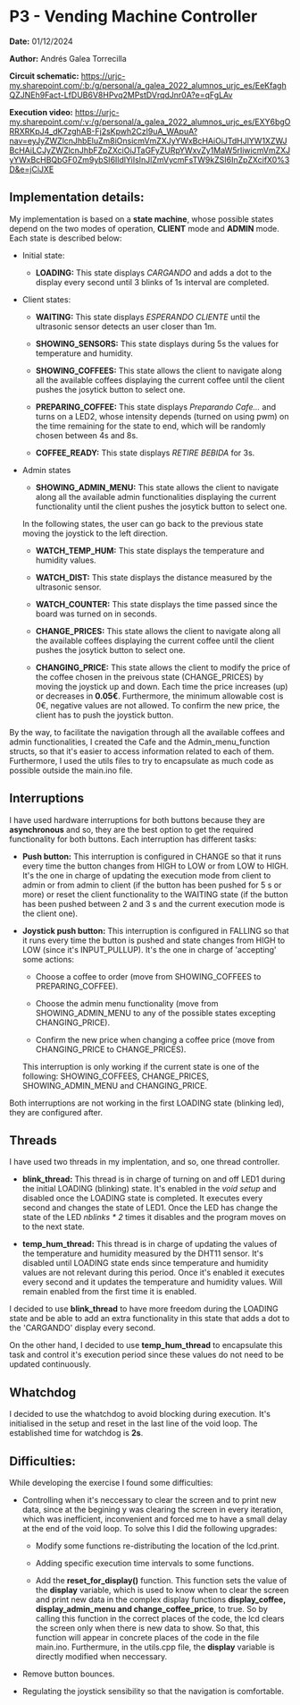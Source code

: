 # P3 - Vending Machine Controller

**Date:** 01/12/2024

**Author:** Andrés Galea Torrecilla

**Circuit schematic:** https://urjc-my.sharepoint.com/:b:/g/personal/a_galea_2022_alumnos_urjc_es/EeKfaghQZJNEh9Fact-LfDUB6V8HPvq2MPstDVrqdJnr0A?e=qFgLAv

**Execution video:** https://urjc-my.sharepoint.com/:v:/g/personal/a_galea_2022_alumnos_urjc_es/EXY6bgORRXRKpJ4_dK7zghAB-Fj2sKpwh2Czl9uA_WApuA?nav=eyJyZWZlcnJhbEluZm8iOnsicmVmZXJyYWxBcHAiOiJTdHJlYW1XZWJBcHAiLCJyZWZlcnJhbFZpZXciOiJTaGFyZURpYWxvZy1MaW5rIiwicmVmZXJyYWxBcHBQbGF0Zm9ybSI6IldlYiIsInJlZmVycmFsTW9kZSI6InZpZXcifX0%3D&e=jCiJXE

## Implementation details:
My implementation is based on a **state machine**, whose possible states depend on the two modes of operation, **CLIENT** mode and **ADMIN** mode. Each state is described below:
  - Initial state:
    - **LOADING:** This state displays *CARGANDO* and adds a dot to the display every second until 3 blinks of 1s interval are completed.
  
  - Client states:
    - **WAITING:** This state displays *ESPERANDO CLIENTE* until the ultrasonic sensor detects an user closer than 1m.

    - **SHOWING_SENSORS:** This state displays during 5s the values for temperature and humidity.

    - **SHOWING_COFFEES:** This state allows the client to navigate along all the available coffees displaying the current coffee until the client pushes the josytick button to select one.

    - **PREPARING_COFFEE:** This state displays *Preparando Cafe...* and turns on a LED2, whose intensity depends (turned on using pwm) on the time remaining for the state to end, which will be randomly chosen between 4s and 8s.

    - **COFFEE_READY:** This state displays *RETIRE BEBIDA* for 3s.
    
  - Admin states
    - **SHOWING_ADMIN_MENU:** This state allows the client to navigate along all the available admin functionalities displaying the current functionality until the client pushes the josytick button to select one.
  
    In the following states, the user can go back to the previous state moving the joystick to the left direction.
    
    - **WATCH_TEMP_HUM:** This state displays the temperature and humidity values.

    - **WATCH_DIST:** This state displays the distance measured by the ultrasonic sensor.
    
    - **WATCH_COUNTER:** This state displays the time passed since the board was turned on in seconds.
    
    - **CHANGE_PRICES:** This state allows the client to navigate along all the available coffees displaying the current coffee until the client pushes the josytick button to select one.
    
    - **CHANGING_PRICE:** This state allows the client to modify the price of the coffee chosen in the preivous state (CHANGE_PRICES) by moving the joystick up and down. Each time the price increases (up) or decreases in **0.05€**. Furthermore, the minimum allowable cost is 0€, negative values are not allowed. To confirm the new price, the client has to push the joystick button.

By the way, to facilitate the navigation through all the available coffees and admin functionalities, I created the Cafe and the Admin_menu_function structs, so that it's easier to access information related to each of them. Furthermore, I used the utils files to try to encapsulate as much code as possible outside the main.ino file.

## Interruptions
I have used hardware interruptions for both buttons because they are **asynchronous** and so, they are the best option to get the required functionality for both buttons. Each interruption has different tasks:
  - **Push button:** This interruption is configured in CHANGE so that it runs every time the button changes from HIGH to LOW or from LOW to HIGH. It's the one in charge of updating the execution mode from client to admin or from admin to client (if the button has been pushed for 5 s or more) or reset the client functionality to the WAITING state (if the button has been pushed between 2 and 3 s and the current execution mode is the client one).

  - **Joystick push button:** This interruption is configured in FALLING so that it runs every time the button is pushed and state changes from HIGH to LOW (since it's INPUT_PULLUP). It's the one in charge of 'accepting' some actions:
    - Choose a coffee to order (move from SHOWING_COFFEES to PREPARING_COFFEE).
      
    - Choose the admin menu functionality (move from SHOWING_ADMIN_MENU to any of the possible states excepting CHANGING_PRICE).
      
    - Confirm the new price when changing a coffee price (move from CHANGING_PRICE to CHANGE_PRICES).
  
    This interruption is only working if the current state is one of the following: SHOWING_COFFEES, CHANGE_PRICES, SHOWING_ADMIN_MENU and CHANGING_PRICE.

Both interruptions are not working in the first LOADING state (blinking led), they are configured after.

## Threads
I have used two threads in my implentation, and so, one thread controller.
  - **blink_thread:** This thread is in charge of turning on and off LED1 during the initial LOADING (blinking) state. It's enabled in the *void setup* and disabled once the LOADING state is completed. It executes every second and changes the state of LED1. Once the LED has change the state of the LED *nblinks * 2* times it disables and the program moves on to the next state.  

  - **temp_hum_thread:** This thread is in charge of updating the values of the temperature and humidity measured by the DHT11 sensor. It's disabled until LOADING state ends since temperature and humidity values are not relevant during this period. Once it's enabled it executes every second and it updates the temperature and humidity values. Will remain enabled from the first time it is enabled.

I decided to use **blink_thread** to have more freedom during the LOADING state and be able to add an extra functionality in this state that adds a dot to the 'CARGANDO' display every second.

On the other hand, I decided to use **temp_hum_thread** to encapsulate this task and control it's execution period since these values do not need to be updated continuously.

## Whatchdog
I decided to use the whatchdog to avoid blocking during execution. It's initialised in the setup and reset in the last line of the void loop. The established time for watchdog is **2s**.

## Difficulties:

While developing the exercise I found some difficulties:

  - Controlling when it's neccessary to clear the screen and to print new data, since at the begining y was clearing the screen in every iteration, which was inefficient, inconvenient and forced me to have a small delay at the end of the void loop. To solve this I did the following upgrades:
    - Modify some functions re-distributing the location of the lcd.print.

    - Adding specific execution time intervals to some functions.

    - Add the **reset_for_display()** function. This function sets the value of the **display** variable, which is used to know when to clear the screen and print new data in the complex display functions **display_coffee, display_admin_menu and change_coffee_price**, to true. So by calling this function in the correct places of the code, the lcd clears the screen only when there is new data to show. So that, this function will appear in concrete places of the code in the file main.ino. Furthermure, in the utils.cpp file, the **display** variable is directly modified when neccessary.

  - Remove button bounces.

  - Regulating the joystick sensibility so that the navigation is comfortable.
